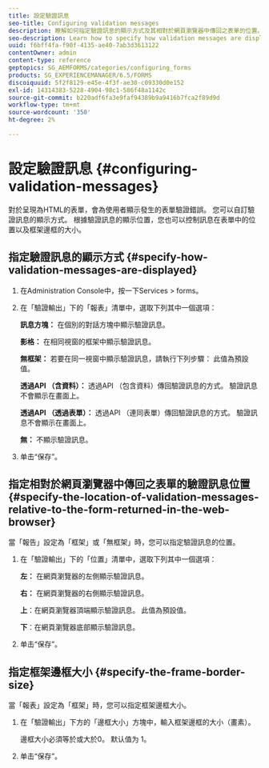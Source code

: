 ```yaml
---
title: 設定驗證訊息
seo-title: Configuring validation messages
description: 瞭解如何指定驗證訊息的顯示方式及其相對於網頁瀏覽器中傳回之表單的位置。
seo-description: Learn how to specify how validation messages are displayed and their location relative to the form returned in the web browser.
uuid: f6bff4fa-f90f-4135-ae40-7ab3d3613122
contentOwner: admin
content-type: reference
geptopics: SG_AEMFORMS/categories/configuring_forms
products: SG_EXPERIENCEMANAGER/6.5/FORMS
discoiquuid: 5f2f8129-e45e-4f3f-ae30-c09330d0e152
exl-id: 14314383-5228-4904-98c1-586f48a1142c
source-git-commit: b220adf6fa3e9faf94389b9a9416b7fca2f89d9d
workflow-type: tm+mt
source-wordcount: '350'
ht-degree: 2%

---
```


# 設定驗證訊息 {#configuring-validation-messages}

對於呈現為HTML的表單，會為使用者顯示發生的表單驗證錯誤。 您可以自訂驗證訊息的顯示方式。 根據驗證訊息的顯示位置，您也可以控制訊息在表單中的位置以及框架邊框的大小。

## 指定驗證訊息的顯示方式 {#specify-how-validation-messages-are-displayed}

1. 在Administration Console中，按一下Services > forms。
1. 在「驗證輸出」下的「報表」清單中，選取下列其中一個選項：

   **訊息方塊：** 在個別的對話方塊中顯示驗證訊息。

   **影格：** 在相同視窗的框架中顯示驗證訊息。

   **無框架：** 若要在同一視窗中顯示驗證訊息，請執行下列步驟： 此值為預設值。

   **透過API （含資料）：** 透過API （包含資料）傳回驗證訊息的方式。 驗證訊息不會顯示在畫面上。

   **透過API （透過表單）：** 透過API （連同表單）傳回驗證訊息的方式。 驗證訊息不會顯示在畫面上。

   **無：** 不顯示驗證訊息。

1. 单击“保存”。

## 指定相對於網頁瀏覽器中傳回之表單的驗證訊息位置 {#specify-the-location-of-validation-messages-relative-to-the-form-returned-in-the-web-browser}

當「報告」設定為「框架」或「無框架」時，您可以指定驗證訊息的位置。

1. 在「驗證輸出」下的「位置」清單中，選取下列其中一個選項：

   **左：** 在網頁瀏覽器的左側顯示驗證訊息。

   **右：** 在網頁瀏覽器的右側顯示驗證訊息。

   **上**：在網頁瀏覽器頂端顯示驗證訊息。 此值為預設值。

   **下**：在網頁瀏覽器底部顯示驗證訊息。

1. 单击“保存”。

## 指定框架邊框大小 {#specify-the-frame-border-size}

當「報表」設定為「框架」時，您可以指定框架邊框大小。

1. 在「驗證輸出」下方的「邊框大小」方塊中，輸入框架邊框的大小（畫素）。

   邊框大小必須等於或大於0。 默认值为 1。

1. 单击“保存”。
